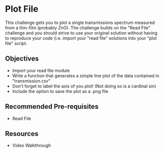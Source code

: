 # Plot File

This challenge gets you to plot a single transmissions spectrum measured from a thin-film (probably ZnO). The challenge builds on the "Read File" challenge and you should strive to use your original solution without having to reproduce your code (i.e. import your "read file" solutions into your "plot file" script.


## Objectives

  + Import your read file module
  + Write a function that generates a simple line plot of the data contained in "transmission.csv"
  + Don't forget to label the axis of you plot! (Not doing so is a cardinal sin)
  + Include the option to save the plot as a .png file

## Recommended Pre-requisites

  + Read File

## Resources

  + Video Walkthrough




